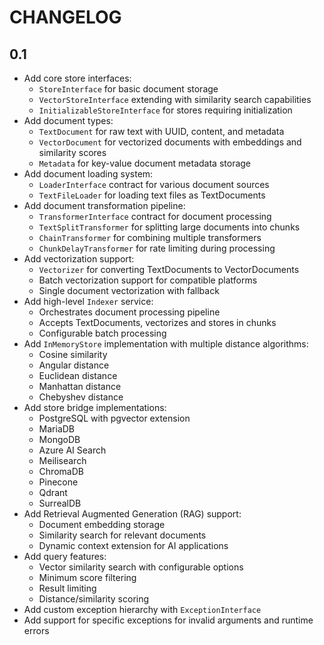 CHANGELOG
=========

0.1
---

 * Add core store interfaces:
   - `StoreInterface` for basic document storage
   - `VectorStoreInterface` extending with similarity search capabilities
   - `InitializableStoreInterface` for stores requiring initialization
 * Add document types:
   - `TextDocument` for raw text with UUID, content, and metadata
   - `VectorDocument` for vectorized documents with embeddings and similarity scores
   - `Metadata` for key-value document metadata storage
 * Add document loading system:
   - `LoaderInterface` contract for various document sources
   - `TextFileLoader` for loading text files as TextDocuments
 * Add document transformation pipeline:
   - `TransformerInterface` contract for document processing
   - `TextSplitTransformer` for splitting large documents into chunks
   - `ChainTransformer` for combining multiple transformers
   - `ChunkDelayTransformer` for rate limiting during processing
 * Add vectorization support:
   - `Vectorizer` for converting TextDocuments to VectorDocuments
   - Batch vectorization support for compatible platforms
   - Single document vectorization with fallback
 * Add high-level `Indexer` service:
   - Orchestrates document processing pipeline
   - Accepts TextDocuments, vectorizes and stores in chunks
   - Configurable batch processing
 * Add `InMemoryStore` implementation with multiple distance algorithms:
   - Cosine similarity
   - Angular distance
   - Euclidean distance
   - Manhattan distance
   - Chebyshev distance
 * Add store bridge implementations:
   - PostgreSQL with pgvector extension
   - MariaDB
   - MongoDB
   - Azure AI Search
   - Meilisearch
   - ChromaDB
   - Pinecone
   - Qdrant
   - SurrealDB
 * Add Retrieval Augmented Generation (RAG) support:
   - Document embedding storage
   - Similarity search for relevant documents
   - Dynamic context extension for AI applications
 * Add query features:
   - Vector similarity search with configurable options
   - Minimum score filtering
   - Result limiting
   - Distance/similarity scoring
 * Add custom exception hierarchy with `ExceptionInterface`
 * Add support for specific exceptions for invalid arguments and runtime errors
